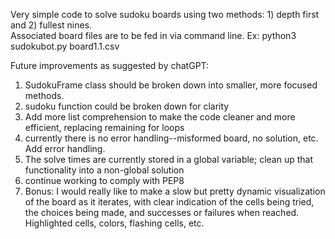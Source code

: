 Very simple code to solve sudoku boards using two methods: 1) depth first and 2) fullest nines.  
Associated board files are to be fed in via command line.
Ex:
python3 sudokubot.py board1.1.csv

Future improvements as suggested by chatGPT:
1) SudokuFrame class should be broken down into smaller, more focused methods.
2) sudoku function could be broken down for clarity
3) Add more list comprehension to make the code cleaner and more efficient, replacing remaining for loops
4) currently there is no error handling--misformed board, no solution, etc.  Add error handling.
5) The solve times are currently stored in a global variable; clean up that functionality into a non-global solution
6) continue working to comply with PEP8
7) Bonus: I would really like to make a slow but pretty dynamic visualization of the board as it iterates,
   with clear indication of the cells being tried, the choices being made, and successes or failures when reached.
   Highlighted cells, colors, flashing cells, etc.  

